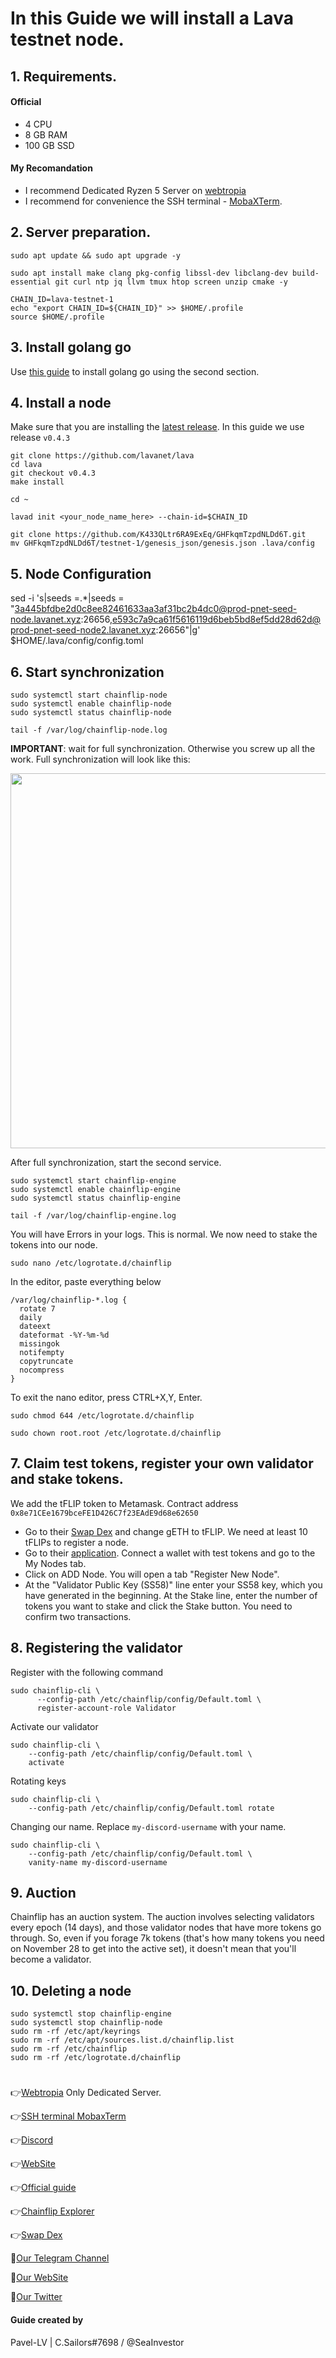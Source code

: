 # In this Guide we will install a Lava testnet node.

## 1. Requirements.
#### Official 
- 4 CPU
- 8 GB RAM
- 100 GB SSD
#### My Recomandation
- I recommend Dedicated Ryzen 5 Server on [webtropia](https://www.webtropia.com/?kwk=255074042020228216158042)
- I recommend for convenience the SSH terminal - [MobaXTerm](https://mobaxterm.mobatek.net/download.html).

## 2. Server preparation.
```
sudo apt update && sudo apt upgrade -y
```
```
sudo apt install make clang pkg-config libssl-dev libclang-dev build-essential git curl ntp jq llvm tmux htop screen unzip cmake -y
```
```
CHAIN_ID=lava-testnet-1
echo "export CHAIN_ID=${CHAIN_ID}" >> $HOME/.profile
source $HOME/.profile
```
## 3. Install golang go
Use [this guide](https://github.com/CryptoSailors/cryptosailors-tools/tree/main/Install%20Golang%20%22Go%22#2-if-you-installing-golang-go-on-clear-server-you-need-input-following-commands) to install golang go using the second section.

## 4. Install a node
Make sure that you are installing the [latest release](https://github.com/lavanet/lava/tags). In this guide we use release `v0.4.3`
```
git clone https://github.com/lavanet/lava
cd lava
git checkout v0.4.3 
make install
```
```
cd ~
```
```
lavad init <your_node_name_here> --chain-id=$CHAIN_ID
```
```
git clone https://github.com/K433QLtr6RA9ExEq/GHFkqmTzpdNLDd6T.git
mv GHFkqmTzpdNLDd6T/testnet-1/genesis_json/genesis.json .lava/config
```

## 5. Node Configuration
sed -i 's|seeds =.*|seeds = "3a445bfdbe2d0c8ee82461633aa3af31bc2b4dc0@prod-pnet-seed-node.lavanet.xyz:26656,e593c7a9ca61f5616119d6beb5bd8ef5dd28d62d@prod-pnet-seed-node2.lavanet.xyz:26656"|g' $HOME/.lava/config/config.toml


## 6. Start synchronization

```
sudo systemctl start chainflip-node
sudo systemctl enable chainflip-node
sudo systemctl status chainflip-node
```
```
tail -f /var/log/chainflip-node.log
```
<b>IMPORTANT</b>: wait for full synchronization. Otherwise you screw up all the work. Full synchronization will look like this:

<p align="center">
 <img src="https://miro.medium.com/max/4800/1*hkg-T_Ea5LwZIGVfExG9QQ.webp"width="600"/></a>
</p>

After full synchronization, start the second service.

```
sudo systemctl start chainflip-engine
sudo systemctl enable chainflip-engine
sudo systemctl status chainflip-engine
```
```
tail -f /var/log/chainflip-engine.log
```
You will have Errors in your logs. This is normal. We now need to stake the tokens into our node.
```
sudo nano /etc/logrotate.d/chainflip
```
In the editor, paste everything below
```
/var/log/chainflip-*.log {
  rotate 7
  daily
  dateext
  dateformat -%Y-%m-%d
  missingok
  notifempty
  copytruncate
  nocompress
}
```
To exit the nano editor, press CTRL+X,Y, Enter.
```
sudo chmod 644 /etc/logrotate.d/chainflip
```
```
sudo chown root.root /etc/logrotate.d/chainflip
```

## 7. Claim test tokens, register your own validator and stake tokens.

We add the tFLIP token to Metamask. Contract address `0x8e71CEe1679bceFE1D426C7f23EAdE9d68e62650`

- Go to their [Swap Dex](https://tflip-dex.thunderhead.world/) and change gETH to tFLIP. We need at least 10 tFLIPs to register a node.
- Go to their [application](https://stake-perseverance.chainflip.io/auctions). Connect a wallet with test tokens and go to the My Nodes tab.
- Click on ADD Node. You will open a tab "Register New Node".
- At the "Validator Public Key (SS58)" line  enter your SS58 key, which you have generated in the beginning. At the Stake line, enter the number of tokens you want to stake and click the Stake button. You need to confirm two transactions.

## 8. Registering the validator

Register with the following command
```
sudo chainflip-cli \
      --config-path /etc/chainflip/config/Default.toml \
      register-account-role Validator
```
Activate our validator
```
sudo chainflip-cli \
    --config-path /etc/chainflip/config/Default.toml \
    activate
```
Rotating keys
```
sudo chainflip-cli \
    --config-path /etc/chainflip/config/Default.toml rotate
```
Changing our name. Replace `my-discord-username` with your name.
```
sudo chainflip-cli \
    --config-path /etc/chainflip/config/Default.toml \
    vanity-name my-discord-username
```
## 9. Auction

Chainflip has an auction system. The auction involves selecting validators every epoch (14 days), and those validator nodes that have more tokens go through. So, even if you forage 7k tokens (that's how many tokens you need on November 28 to get into the active set), it doesn't mean that you'll become a validator.

## 10. Deleting a node
```
sudo systemctl stop chainflip-engine
sudo systemctl stop chainflip-node
sudo rm -rf /etc/apt/keyrings 
sudo rm -rf /etc/apt/sources.list.d/chainflip.list
sudo rm -rf /etc/chainflip
sudo rm -rf /etc/logrotate.d/chainflip
```
#
👉[Webtropia](https://www.webtropia.com/?kwk=255074042020228216158042) Only Dedicated Server.

👉[SSH terminal MobaxTerm](https://mobaxterm.mobatek.net/download.html)

👉[Discord](https://discord.com/invite/aZr8jbx2zh)

👉[WebSite](https://chainflip.io/)

👉[Official guide](https://docs.chainflip.io/perseverance-validator-documentation/)

👉[Chainflip Explorer](https://blocks-perseverance.chainflip.io/)

👉[Swap Dex](https://tflip-dex.thunderhead.world/)

🔰[Our Telegram Channel](https://t.me/CryptoSailorsAnn)

🔰[Our WebSite](cryptosailors.tech)

🔰[Our Twitter](https://twitter.com/Crypto_Sailors)

#### Guide created by 
Pavel-LV | C.Sailors#7698 / @SeaInvestor
